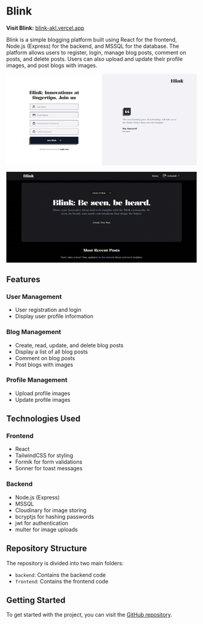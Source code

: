 # Blink
**Visit Blink:** [blink-akl.vercel.app](https://blink-akl.vercel.app/)

Blink is a simple blogging platform built using React for the frontend, Node.js (Express) for the backend, and MSSQL for the database. The platform allows users to register, login, manage blog posts, comment on posts, and delete posts. Users can also upload and update their profile images, and post blogs with images.

![](https://raw.githubusercontent.com/arshadakl/assets/main/BLINK3.png?raw=true)

![](https://raw.githubusercontent.com/arshadakl/assets/main/BLINK1.png?raw=true)


## Features

### User Management
- User registration and login
- Display user profile information

### Blog Management
- Create, read, update, and delete blog posts
- Display a list of all blog posts
- Comment on blog posts
- Post blogs with images

### Profile Management
- Upload profile images
- Update profile images

## Technologies Used

### Frontend
- React
- TailwindCSS for styling
- Formik for form validations
- Sonner for toast messages

### Backend
- Node.js (Express)
- MSSQL
- Cloudinary for image storing
- bcryptjs for hashing passwords
- jwt for authentication
- multer for image uploads

## Repository Structure

The repository is divided into two main folders:
- `backend`: Contains the backend code
- `frontend`: Contains the frontend code

## Getting Started

To get started with the project, you can visit the [GitHub repository](https://github.com/arshadakl/Blink-Blog.git).

